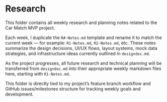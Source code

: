 # Research

This folder contains all weekly research and planning notes related to the Car Match MVP project.

Each week, I duplicate the `R#-Notes.md` template and rename it to match the current week — for example: `R1-Notes.md`, `R2-Notes.md`, etc. These notes summarize the design decisions, UI/UX flows, layout systems, mock data strategies, and infrastructure ideas currently outlined in `designdoc.md`.

As the project progresses, all future research and technical planning will be transferred from `designdoc.md` into their appropriate weekly markdown files here, starting with `R1-Notes.md`.

This folder is directly tied to my project’s feature branch workflow and GitHub issues/milestones structure for tracking weekly goals and development.